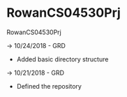 # RowanCS04530Prj
RowanCS04530Prj

-> 10/24/2018 - GRD
   - Added basic directory structure


-> 10/21/2018 - GRD
   - Defined the repository




